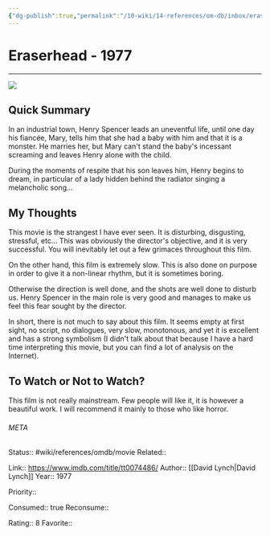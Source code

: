 ```yaml
---
{"dg-publish":true,"permalink":"/10-wiki/14-references/om-db/inbox/eraserhead-1977/","title":"Eraserhead","tags":["mediaDB/tv/movie"]}
---
```



# Eraserhead - 1977
---
![](https://m.media-amazon.com/images/M/MV5BMDExYzg5YjQtMzE0Yy00OWJjLThiZTctMWI5MzhjM2RmNjA4L2ltYWdlXkEyXkFqcGdeQXVyNTAyODkwOQ@@._V1_SX300.jpg)

## Quick Summary
In an industrial town, Henry Spencer leads an uneventful life, until one day his fiancée, Mary, tells him that she had a baby with him and that it is a monster. He marries her, but Mary can't stand the baby's incessant screaming and leaves Henry alone with the child.

During the moments of respite that his son leaves him, Henry begins to dream, in particular of a lady hidden behind the radiator singing a melancholic song...

## My Thoughts
This movie is the strangest I have ever seen. It is disturbing, disgusting, stressful, etc... This was obviously the director's objective, and it is very successful. You will inevitably let out a few grimaces throughout this film.

On the other hand, this film is extremely slow. This is also done on purpose in order to give it a non-linear rhythm, but it is sometimes boring. 

Otherwise the direction is well done, and the shots are well done to disturb us. Henry Spencer in the main role is very good and manages to make us feel this fear sought by the director.

In short, there is not much to say about this film. It seems empty at first sight, no script, no dialogues, very slow, monotonous, and yet it is excellent and has a strong symbolism (I didn't talk about that because I have a hard time interpreting this movie, but you can find a lot of analysis on the Internet).

## To Watch or Not to Watch?
This film is not really mainstream. Few people will like it, it is however a beautiful work. I will recommend it mainly to those who like horror.



###### META
Status:: #wiki/references/omdb/movie
Related:: 

Link:: https://www.imdb.com/title/tt0074486/
Author:: [[David Lynch\|David Lynch]]
Year:: 1977

Priority:: 

Consumed:: true
Reconsume:: 

Rating:: 8
Favorite:: 

